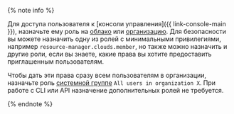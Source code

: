 {% note info %}

Для доступа пользователя к [консоли управления]({{ link-console-main }}), назначьте ему роль на [облако](../../organization/security/index.md#access-binding-cloud) или [организацию](../../organization/security/index.md#access-binding-organization). Для безопасности вы можете назначить одну из ролей с минимальными привилегиями, например `resource-manager.clouds.member`, но также можно назначить и другие роли, если вы знаете, какие права вы хотите предоставить приглашенным пользователям.

Чтобы дать эти права сразу всем пользователям в организации, назначьте роль [системной группе](../../iam/concepts/access-control/system-group.md#allOrganizationUsers) `All users in organization X`. При работе с CLI или API назначение дополнительных ролей не требуется.

{% endnote %}